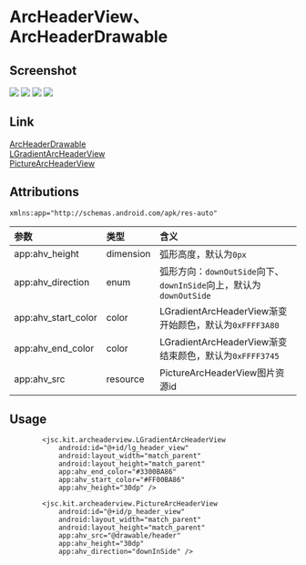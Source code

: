 # ArcHeaderView、ArcHeaderDrawable

## Screenshot
![](../capture/screenshot/LGradientArcHeaderView01.jpg)
![](../capture/screenshot/LGradientArcHeaderView02.jpg)
![](../capture/screenshot/PictureArcHeaderView01.jpg)
![](../capture/screenshot/PictureArcHeaderView02.jpg)

## Link
[ArcHeaderDrawable](../library/src/main/java/jsc/kit/archeaderview/ArcHeaderDrawable.java)  
[LGradientArcHeaderView](../library/src/main/java/jsc/kit/archeaderview/LGradientArcHeaderView.java)  
[PictureArcHeaderView](../library/src/main/java/jsc/kit/archeaderview/PictureArcHeaderView.java)

## Attributions
`xmlns:app="http://schemas.android.com/apk/res-auto"`

| 参数 | 类型 | 含义 |
|:---|:---|:---|
| app:ahv_height | dimension | 弧形高度，默认为`0px` |
| app:ahv_direction | enum | 弧形方向：`downOutSide`向下、`downInSide`向上，默认为`downOutSide` |
| app:ahv_start_color | color | LGradientArcHeaderView渐变开始颜色，默认为`0xFFFF3A80` |
| app:ahv_end_color | color | LGradientArcHeaderView渐变结束颜色，默认为`0xFFFF3745` |
| app:ahv_src | resource | PictureArcHeaderView图片资源id |

## Usage
```
        <jsc.kit.archeaderview.LGradientArcHeaderView
            android:id="@+id/lg_header_view"
            android:layout_width="match_parent"
            android:layout_height="match_parent"
            app:ahv_end_color="#3300BA86"
            app:ahv_start_color="#FF00BA86"
            app:ahv_height="30dp" />

        <jsc.kit.archeaderview.PictureArcHeaderView
            android:id="@+id/p_header_view"
            android:layout_width="match_parent"
            android:layout_height="match_parent"
            app:ahv_src="@drawable/header"
            app:ahv_height="30dp"
            app:ahv_direction="downInSide" />
```